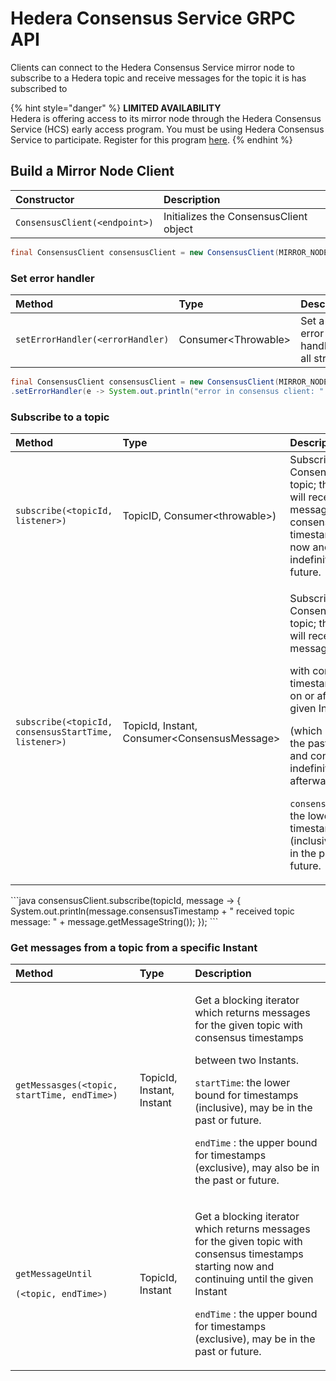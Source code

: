 # Hedera Consensus Service GRPC API

Clients can connect to the Hedera Consensus Service mirror node to subscribe to a Hedera topic and receive messages for the topic it is has subscribed to

{% hint style="danger" %}
**LIMITED AVAILABILITY**   
Hedera is offering access to its mirror node through the Hedera Consensus Service \(HCS\) early access program. You must be using Hedera Consensus Service to participate. Register for this program [here](https://learn.hedera.com/HCS-EAP/).
{% endhint %}

## Build a Mirror Node Client

| Constructor | Description |
| :--- | :--- |
| `ConsensusClient(<endpoint>)` | Initializes the ConsensusClient object |

```java
final ConsensusClient consensusClient = new ConsensusClient(MIRROR_NODE_ADDRESS);
```

### Set error handler

| Method | Type | Description |
| :--- | :--- | :--- |
| `setErrorHandler(<errorHandler)` | Consumer&lt;Throwable&gt; | Set a global error handler for all streams. |

```java
final ConsensusClient consensusClient = new ConsensusClient(MIRROR_NODE_ADDRESS)
.setErrorHandler(e -> System.out.println("error in consensus client: " + e));
```

### Subscribe to a topic

<table>
  <thead>
    <tr>
      <th style="text-align:left">Method</th>
      <th style="text-align:left">Type</th>
      <th style="text-align:left">Description</th>
    </tr>
  </thead>
  <tbody>
    <tr>
      <td style="text-align:left"><code>subscribe(&lt;topicId, listener&gt;)</code>
      </td>
      <td style="text-align:left">TopicID, Consumer&lt;throwable&gt;)</td>
      <td style="text-align:left">Subscribe to a Consensus Service topic; the callback will receive messages
        with consensus timestamps starting now and continuing indefinitely into
        the future.</td>
    </tr>
    <tr>
      <td style="text-align:left"><code>subscribe(&lt;topicId, consensusStartTime, listener&gt;)</code>
      </td>
      <td style="text-align:left">TopicId, Instant, Consumer&lt;ConsensusMessage&gt;</td>
      <td style="text-align:left">
        <p>Subscribe to a Consensus Service topic; the callback will receive messages</p>
        <p>with consensus timestamps falling on or after the given Instant</p>
        <p>(which may be in the past or future) and continuing indefinitely afterwards.</p>
        <p></p>
        <p><code>consensusStartTime</code>: the lower bound for timestamps (inclusive),
          may be in the past or future.</p>
      </td>
    </tr>
  </tbody>
</table>```java
consensusClient.subscribe(topicId, message -> {
    System.out.println(message.consensusTimestamp + " received topic message: " + message.getMessageString());
});
```

### Get messages from a topic from a specific Instant

<table>
  <thead>
    <tr>
      <th style="text-align:left">Method</th>
      <th style="text-align:left">Type</th>
      <th style="text-align:left">Description</th>
    </tr>
  </thead>
  <tbody>
    <tr>
      <td style="text-align:left">
        <p><code>getMessasges(&lt;topic, startTime, endTime&gt;)</code>
        </p>
        <p></p>
        <p></p>
      </td>
      <td style="text-align:left">TopicId, Instant, Instant</td>
      <td style="text-align:left">
        <p>Get a blocking iterator which returns messages for the given topic with
          consensus timestamps</p>
        <p>between two Instants.</p>
        <p><code>startTime</code>: the lower bound for timestamps (inclusive), may
          be in the past or future.</p>
        <p><code>endTime</code> : the upper bound for timestamps (exclusive), may
          also be in the past or future.</p>
      </td>
    </tr>
    <tr>
      <td style="text-align:left">
        <p><code>getMessageUntil</code>
        </p>
        <p><code>(&lt;topic, endTime&gt;)</code>
        </p>
        <p></p>
        <p></p>
      </td>
      <td style="text-align:left">TopicId, Instant</td>
      <td style="text-align:left">
        <p>Get a blocking iterator which returns messages for the given topic with
          consensus timestamps starting now and continuing until the given Instant</p>
        <p><code>endTime</code> : the upper bound for timestamps (exclusive), may
          be in the past or future.</p>
      </td>
    </tr>
  </tbody>
</table>